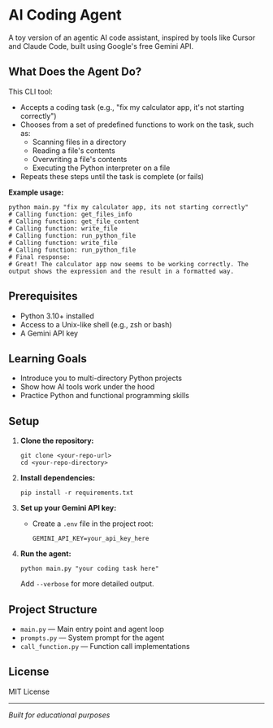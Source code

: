 # AI Coding Agent

A toy version of an agentic AI code assistant, inspired by tools like Cursor and Claude Code, built using Google's free Gemini API.

## What Does the Agent Do?

This CLI tool:
- Accepts a coding task (e.g., "fix my calculator app, it's not starting correctly")
- Chooses from a set of predefined functions to work on the task, such as:
  - Scanning files in a directory
  - Reading a file's contents
  - Overwriting a file's contents
  - Executing the Python interpreter on a file
- Repeats these steps until the task is complete (or fails)

**Example usage:**
```
python main.py "fix my calculator app, its not starting correctly"
# Calling function: get_files_info
# Calling function: get_file_content
# Calling function: write_file
# Calling function: run_python_file
# Calling function: write_file
# Calling function: run_python_file
# Final response:
# Great! The calculator app now seems to be working correctly. The output shows the expression and the result in a formatted way.
```

## Prerequisites

- Python 3.10+ installed
- Access to a Unix-like shell (e.g., zsh or bash)
- A Gemini API key

## Learning Goals

- Introduce you to multi-directory Python projects
- Show how AI tools work under the hood
- Practice Python and functional programming skills

## Setup

1. **Clone the repository:**
   ```
   git clone <your-repo-url>
   cd <your-repo-directory>
   ```

2. **Install dependencies:**
   ```
   pip install -r requirements.txt
   ```

3. **Set up your Gemini API key:**
   - Create a `.env` file in the project root:
     ```
     GEMINI_API_KEY=your_api_key_here
     ```

4. **Run the agent:**
   ```
   python main.py "your coding task here"
   ```

   Add `--verbose` for more detailed output.

## Project Structure

- `main.py` — Main entry point and agent loop
- `prompts.py` — System prompt for the agent
- `call_function.py` — Function call implementations

## License

MIT License

---

*Built for educational purposes*
